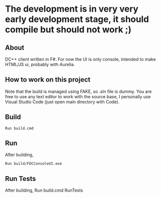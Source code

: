 # The development is in very very early development stage, it should compile but should not work ;)

## About

DC++ client written in F#. For now the UI is only console, intended to make HTML/JS ui, probably with Aurelia. 

## How to work on this project

Note that the build is managed using FAKE, so .sln file is dummy. You are free to use any text editor to work with the source base, I personally use Visual Studio Code (just open main directory with Code).

## Build

    Run build.cmd
    
## Run

After building,

    Run build/FDCConsoleUI.exe

## Run Tests

After building,
    Run build.cmd RunTests
    